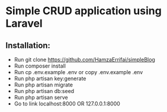 # Simple CRUD application using Laravel
## Installation:
- Run git clone https://github.com/HamzaErrifai/simpleBlog
- Run composer install
- Run cp .env.example .env or copy .env.example .env
- Run php artisan key:generate
- Run php artisan migrate
- Run php artisan db:seed
- Run php artisan serve
- Go to link localhost:8000 OR 127.0.0.1:8000
